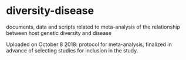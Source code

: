 # diversity-disease
documents, data and scripts related to meta-analysis of the relationship between host genetic diversity and disease

Uploaded on October 8 2018: protocol for meta-analysis, finalized in advance of selecting studies for inclusion in the study. 
